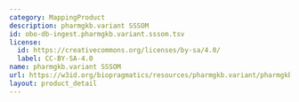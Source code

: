 ```yaml
---
category: MappingProduct
description: pharmgkb.variant SSSOM
id: obo-db-ingest.pharmgkb.variant.sssom.tsv
license:
  id: https://creativecommons.org/licenses/by-sa/4.0/
  label: CC-BY-SA-4.0
name: pharmgkb.variant SSSOM
url: https://w3id.org/biopragmatics/resources/pharmgkb.variant/pharmgkb.variant.sssom.tsv
layout: product_detail
---
```

